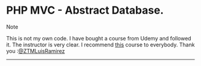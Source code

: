 # PHP MVC - Abstract Database. 
>[!NOTE]
>This is not my own code. I have bought a course from Udemy and followed it. The instructor is very clear. I recommend [this](https://www.udemy.com/course/complete-modern-php-developer/?couponCode=KEEPLEARNING) course to everybody. 
> Thank you :[@ZTMLuisRamirez](https://github.com/ZTMLuisRamirez)
--- 